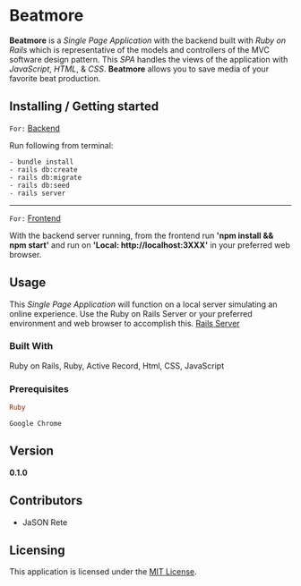 # Beatmore

**Beatmore** is a _Single Page Application_ with the backend built with _Ruby on Rails_ which is representative of the models and controllers of the MVC software design pattern. This _SPA_ handles the views of the application with _JavaScript_, _HTML_, & _CSS_. **Beatmore** allows you to save media of your favorite beat production.

## Installing / Getting started

`For:` [Backend](https://github.com/JSONRete/beatmore_backend)

Run following from terminal:
```
- bundle install
- rails db:create
- rails db:migrate
- rails db:seed
- rails server
```
---
`For:` [Frontend](https://github.com/JSONRete/beatmore_frontend)

With the backend server running, from the frontend run **'npm install && npm start'** and run on **'Local: http://localhost:3XXX'** in your preferred web browser. 

## Usage

This _Single Page Application_ will function on a local server simulating an online experience. Use the Ruby on Rails Server or your preferred environment and web browser to accomplish this.
[Rails Server](https://guides.rubyonrails.org/getting_started.html)

### Built With

Ruby on Rails, Ruby, Active Record, Html, CSS, JavaScript

### Prerequisites
```ruby
Ruby
```
```google chrome
Google Chrome
```

## Version

**0.1.0**

## Contributors

- JaSON Rete

## Licensing

This application is licensed under the [MIT License](LICENSE).